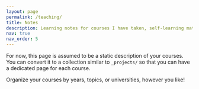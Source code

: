 ```yaml
---
layout: page
permalink: /teaching/
title: Notes
description: Learning notes for courses I have taken, self-learning materials are also included.
nav: true
nav_order: 5
---
```


For now, this page is assumed to be a static description of your courses. You can convert it to a collection similar to `_projects/` so that you can have a dedicated page for each course.

Organize your courses by years, topics, or universities, however you like!
